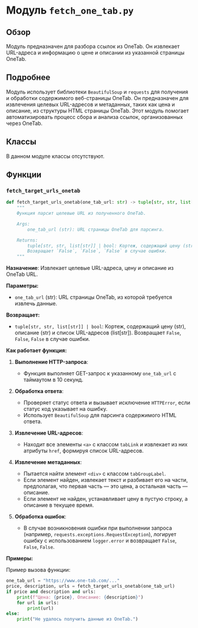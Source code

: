 # Модуль `fetch_one_tab.py`

## Обзор

Модуль предназначен для разбора ссылок из OneTab. Он извлекает URL-адреса и информацию о цене и описании из указанной страницы OneTab.

## Подробнее

Модуль использует библиотеки `BeautifulSoup` и `requests` для получения и обработки содержимого веб-страницы OneTab. Он предназначен для извлечения целевых URL-адресов и метаданных, таких как цена и описание, из структуры HTML страницы OneTab. Этот модуль помогает автоматизировать процесс сбора и анализа ссылок, организованных через OneTab.

## Классы

В данном модуле классы отсутствуют.

## Функции

### `fetch_target_urls_onetab`

```python
def fetch_target_urls_onetab(one_tab_url: str) -> tuple[str, str, list[str]] | bool:
    """
    Функция парсит целевые URL из полученного OneTab.

    Args:
        one_tab_url (str): URL страницы OneTab для парсинга.

    Returns:
        tuple[str, str, list[str]] | bool: Кортеж, содержащий цену (str), описание (str) и список URL-адресов (list[str]).
        Возвращает `False`, `False`, `False` в случае ошибки.
    """
```

**Назначение**: Извлекает целевые URL-адреса, цену и описание из OneTab URL.

**Параметры:**
- `one_tab_url` (str): URL страницы OneTab, из которой требуется извлечь данные.

**Возвращает:**
- `tuple[str, str, list[str]] | bool`: Кортеж, содержащий цену (str), описание (str) и список URL-адресов (list[str]).
   Возвращает `False`, `False`, `False` в случае ошибки.

**Как работает функция:**

1. **Выполнение HTTP-запроса**:
   - Функция выполняет GET-запрос к указанному `one_tab_url` с таймаутом в 10 секунд.

2. **Обработка ответа**:
   - Проверяет статус ответа и вызывает исключение `HTTPError`, если статус код указывает на ошибку.
   - Использует `BeautifulSoup` для парсинга содержимого HTML ответа.

3. **Извлечение URL-адресов**:
   - Находит все элементы `<a>` с классом `tabLink` и извлекает из них атрибуты `href`, формируя список URL-адресов.

4. **Извлечение метаданных**:
   - Пытается найти элемент `<div>` с классом `tabGroupLabel`.
   - Если элемент найден, извлекает текст и разбивает его на части, предполагая, что первая часть — это цена, а остальная часть — описание.
   - Если элемент не найден, устанавливает цену в пустую строку, а описание в текущее время.

5. **Обработка ошибок**:
   - В случае возникновения ошибки при выполнении запроса (например, `requests.exceptions.RequestException`), логирует ошибку с использованием `logger.error` и возвращает `False`, `False`, `False`.

**Примеры:**

Пример вызова функции:

```python
one_tab_url = "https://www.one-tab.com/..."
price, description, urls = fetch_target_urls_onetab(one_tab_url)
if price and description and urls:
    print(f"Цена: {price}, Описание: {description}")
    for url in urls:
        print(url)
else:
    print("Не удалось получить данные из OneTab.")